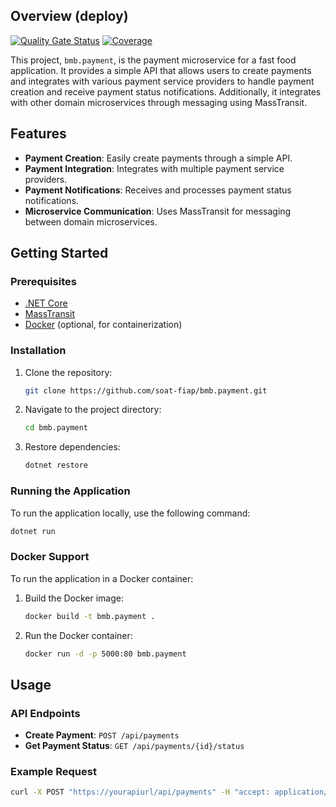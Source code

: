 ## Overview (deploy)

[![Quality Gate Status](https://sonarcloud.io/api/project_badges/measure?project=soat-fiap_bmb.payment&metric=alert_status)](https://sonarcloud.io/summary/new_code?id=soat-fiap_bmb.payment)
[![Coverage](https://sonarcloud.io/api/project_badges/measure?project=soat-fiap_bmb.payment&metric=coverage)](https://sonarcloud.io/summary/new_code?id=soat-fiap_bmb.payment)

This project, `bmb.payment`, is the payment microservice for a fast food application. It provides a simple API that allows users to create payments and integrates with various payment service providers to handle payment creation and receive payment status notifications. Additionally, it integrates with other domain microservices through messaging using MassTransit.

## Features

- **Payment Creation**: Easily create payments through a simple API.
- **Payment Integration**: Integrates with multiple payment service providers.
- **Payment Notifications**: Receives and processes payment status notifications.
- **Microservice Communication**: Uses MassTransit for messaging between domain microservices.

## Getting Started

### Prerequisites

- [.NET Core](https://dotnet.microsoft.com/download)
- [MassTransit](https://masstransit-project.com/)
- [Docker](https://www.docker.com/) (optional, for containerization)

### Installation

1. Clone the repository:
    ```sh
    git clone https://github.com/soat-fiap/bmb.payment.git
    ```
2. Navigate to the project directory:
    ```sh
    cd bmb.payment
    ```
3. Restore dependencies:
    ```sh
    dotnet restore
    ```

### Running the Application

To run the application locally, use the following command:
```sh
dotnet run
```

### Docker Support

To run the application in a Docker container:
1. Build the Docker image:
    ```sh
    docker build -t bmb.payment .
    ```
2. Run the Docker container:
    ```sh
    docker run -d -p 5000:80 bmb.payment
    ```

## Usage

### API Endpoints

- **Create Payment**: `POST /api/payments`
- **Get Payment Status**: `GET /api/payments/{id}/status`

### Example Request

```sh
curl -X POST "https://yourapiurl/api/payments" -H "accept: application/json" -H "Content-Type: application/json" -d "{ \"amount\": 100.0, \"currency\": \"USD\", \"paymentMethod\": \"CreditCard\" }"
```
